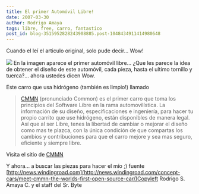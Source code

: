 ```yaml
---
title: El primer Automóvil Libre!
date: 2007-03-30
author: Rodrigo Amaya
tags: libre, free, carro, fantastico
post_id: blog-3515952828243908885.post-1048434911414980648
---
```


Cuando el leí el articulo original, solo pude decir... Wow!

[![](http://bp3.blogger.com/_ayvorITawE4/Rg2dBfTPf7I/AAAAAAAAAPY/RVGwMhn4Fl8/s400/cmmn-autorai.jpg)](http://bp3.blogger.com/_ayvorITawE4/Rg2dBfTPf7I/AAAAAAAAAPY/RVGwMhn4Fl8/s1600-h/cmmn-autorai.jpg) En la imagen aparece el primer automóvil libre... ¿Que les parece la idea de obtener el diseño de este automóvil, cada pieza, hasta el ultimo tornillo y tuerca?... ahora ustedes dicen Wow.

Este carro que usa hidrógeno (también es limpio!) llamado

> [CMMN](http://www.autoindetoekomst.nl/website/)
> (pronunciado Common)
es el primer carro que toma los principios del Software Libre en la rama automovilística. La información de su diseño, especificaciones e ingeniería, para hacer tu propio carrito que use hidrógeno, están disponibles de manera legal. Así que al ser Libre, tenes la libertad de cambiar o mejorar el diseño como mas te plazca, con la única condición de que compartas los cambios y contribuciones para que el carro mejore y sea mas seguro, eficiente y siempre libre.

Visita el sitio de [CMMN](http://www.autoindetoekomst.nl/website/)

Y ahora... a buscar las piezas para hacer el mío ;) fuente [http://news.windingroad.com](http://news.windingroad.com/concept-cars/meet-cmmn-the-worlds-first-open-source-car/)Copyleft Rodrigo S. Amaya C. y el staff del Sr. Byte